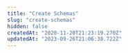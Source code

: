 ```yaml
---
title: "Create Schemas"
slug: "create-schemas"
hidden: false
createdAt: "2020-11-20T21:23:19.270Z"
updatedAt: "2023-09-26T21:06:38.722Z"
---
```

